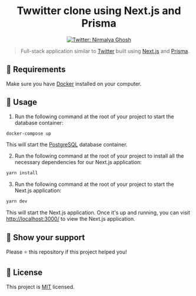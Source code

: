 <h1 align="center">Twwitter clone using Next.js and Prisma</h1>

<p align="center">
  <a href="https://twitter.com/nirmalyaghosh23">
    <img alt="Twitter: Nirmalya Ghosh" src="https://img.shields.io/twitter/follow/nirmalyaghosh23.svg?style=social" target="_blank" />
  </a>
</p>

> Full-stack application similar to [Twitter](https://twitter.com/) built using [Next.js](https://nextjs.org/) and [Prisma](https://www.prisma.io/).

## 🏁 Requirements

Make sure you have [Docker](https://www.docker.com/) installed on your computer.

## 🚀 Usage

1. Run the following command at the root of your project to start the database container:

```bash
docker-compose up
```

This will start the [PostgreSQL](https://www.postgresql.org/) database container.

2. Run the following command at the root of your project to install all the necessary dependencies for our Next.js application:

```bash
yarn install
```

3. Run the following command at the root of your project to start the Next.js application:

```bash
yarn dev
```

This will start the Next.js application. Once it's up and running, you can visit [http://localhost:3000/](http://localhost:3000/) to view the Next.js application.

## 🙏 Show your support

Please ⭐️ this repository if this project helped you!

## 📝 License

This project is [MIT](https://opensource.org/licenses/MIT) licensed.
